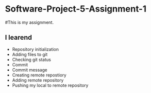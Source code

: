 # Software-Project-5-Assignment-1

#This is my assignment.
##  I learend
* Repository initialization
* Adding files to git
* Checking git status
* Commit
* Commit message
* Creating remote repostiory
* Adding remote repository
* Pushing my local to remote repository

